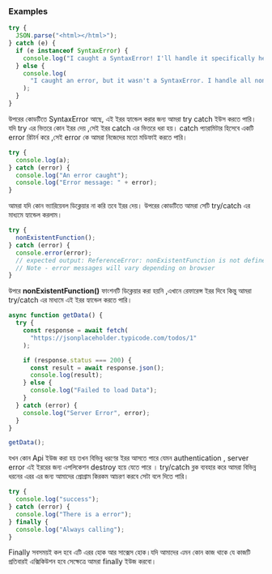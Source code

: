 ### Examples

```js
try {
  JSON.parse("<html></html>");
} catch (e) {
  if (e instanceof SyntaxError) {
    console.log("I caught a SyntaxError! I'll handle it specifically here.");
  } else {
    console.log(
      "I caught an error, but it wasn't a SyntaxError. I handle all non-SyntaxErrors here."
    );
  }
}
```

উপরের কোডটিতে SyntaxError আছে, এই ইরর হ্যান্ডেল করার জন্য আমরা try catch ইউস করতে পারি। যদি try এর ভিতরে কোন ইরর দেয় ,সেই ইরর catch এর ভিতরে ধরা হয়। catch প্যারামিটার হিসেবে একটি error রিটার্ন করে ,সেই error কে আমরা নিজেদের মতো মডিফাই করতে পারি।

```js
try {
  console.log(a);
} catch (error) {
  console.log("An error caught");
  console.log("Error message: " + error);
}
```

আমরা যদি কোন ভ্যারিয়েবল ডিক্লেয়ার না করি তবে ইরর দেয়। উপরের কোডটিতে আমরা সেটি try/catch এর মাধ্যমে হ্যান্ডেল করলাম।

```js
try {
  nonExistentFunction();
} catch (error) {
  console.error(error);
  // expected output: ReferenceError: nonExistentFunction is not defined
  // Note - error messages will vary depending on browser
}
```

উপরে **nonExistentFunction()** ফাংশনটি ডিক্লেয়ার করা হয়নি ,এখানে রেফারেন্স ইরর দিবে কিন্তু আমরা try/catch এর মাধ্যমে এই ইরর হ্যান্ডেল করতে পারি।

```js
async function getData() {
  try {
    const response = await fetch(
      "https://jsonplaceholder.typicode.com/todos/1"
    );

    if (response.status === 200) {
      const result = await response.json();
      console.log(result);
    } else {
      console.log("Failed to load Data");
    }
  } catch (error) {
    console.log("Server Error", error);
  }
}

getData();
```

যখন কোন Api ইউজ করা হয় তখন বিভিন্ন ধরণের ইরর আসতে পারে যেমন authentication , server error এই ইররের জন্য এপলিকেশন destroy হয়ে যেতে পারে । try/catch ব্লক ব্যবহার করে আমরা বিভিন্ন ধরনের এরর এর জন্য আমাদের প্রোগ্রাম কিরকম আচরণ করবে সেটা বলে দিতে পারি।

```js
try {
  console.log("success");
} catch (error) {
  console.log("There is a error");
} finally {
  console.log("Always calling");
}
```

Finally সবসময়ই কল হবে এটি এরর হোক আর সাক্সেস হোক।যদি আমাদের এমন কোন কাজ থাকে যে কাজটি প্রতিবারই এক্সিকিউশন হবে সেক্ষেত্রে আমরা finally ইউজ করবো। 

